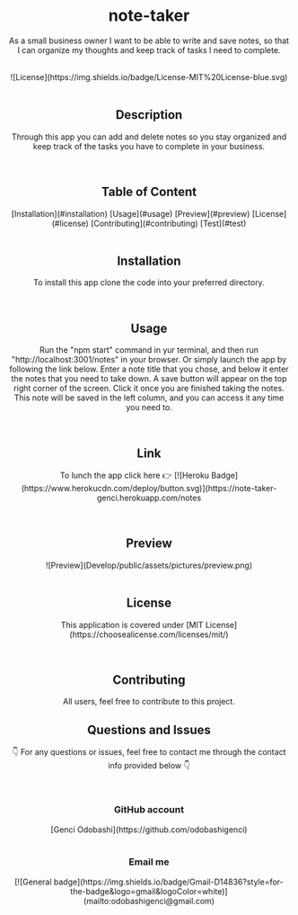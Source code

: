   <h1 align ="center">note-taker</h1>

  <p align = "center"> As a small business owner I want to be able to write and save notes, so that I can organize my thoughts and keep track of tasks I need to         complete.</p>

  </br>
  
  <div align ="center">
  ![License](https://img.shields.io/badge/License-MIT%20License-blue.svg)
  </div>
  
  </br>
  
  <h2 align ="center">Description</h2>
  
  <p align = "center">Through this app you can add and delete notes so you stay organized and keep track of the tasks you have to complete in your business.</p>
  
  </br>

  <h2 align ="center">Table of Content</h2>
  
  <div align ="center">
   [Installation](#installation)
   [Usage](#usage)
   [Preview](#preview)
   [License](#license)
   [Contributing](#contributing)
   [Test](#test) 
  </div>

  </br>

  <h2 align ="center">Installation</h2>
  
  <p align = "center">To install this app clone the code into your preferred directory.</p>
  
  </br>
  
  <h2 align ="center">Usage</h2>
  
  <p align = "center">Run the "npm start" command in yur terminal, and then run "http://localhost:3001/notes" in your browser. Or simply launch the app by following     the link below. 
  Enter a note title that you chose, and below it enter the notes that you need to take down. 
  A save button will appear on the top right corner of the screen. Click it once you are finished taking the notes. This note will be saved in the left column,
  and you can access it any time you need to.</p>
  
  </br>
  
  <h2 align ="center">Link</h2>
  
  <p align = "center">To lunch the app click here  👉  [![Heroku Badge](https://www.herokucdn.com/deploy/button.svg)](https://note-taker-genci.herokuapp.com/notes</p>

  
  </br>
  
  <h2 align ="center">Preview</h2>
  
  <div align ="center">
  ![Preview](Develop/public/assets/pictures/preview.png)
  </div>
  
  </br>
  
  <h2 align ="center">License</h2>
  
  <p align = "center">This application is covered under [MIT License](https://choosealicense.com/licenses/mit/)</p>
  
  </br>
  
  <h2 align ="center">Contributing</h2>
  
  <p align = "center">All users, feel free to contribute to this project.
  
  </br>
  
  <h2 align ="center">Questions and Issues</h2>
  
  <p align = "center">👇 For any questions or issues, feel free to contact me through the contact info provided below 👇</p>
  
  </br>
  
  <h3 align ="center">GitHub account</h3>
  
  <div align ="center">  
  [Genci Odobashi](https://github.com/odobashigenci)
  </div>
  
  </br>

  
  <h3 align ="center">Email me</h3>
  
  <div align ="center">
  [![General badge](https://img.shields.io/badge/Gmail-D14836?style=for-the-badge&logo=gmail&logoColor=white)](mailto:odobashigenci@gmail.com)
  </div>
  
  </br>
